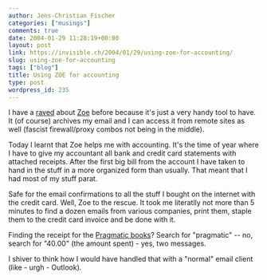 ```yaml
---
author: Jens-Christian Fischer
categories: ["musings"]
comments: true
date: 2004-01-29 11:28:19+00:00
layout: post
link: https://invisible.ch/2004/01/29/using-zoe-for-accounting/
slug: using-zoe-for-accounting
tags: ["blog"]
title: Using ZOE for accounting
type: post
wordpress_id: 235
---
```


I have a [raved](https://www.invisible.ch/archives/000173.html) about [Zoe](https://zoe.nu) before because it's just a very handy tool to have. It (of course) archives my email and I can access it from remote sites as well (fascist firewall/proxy combos not being in the middle).

Today I learnt that Zoe helps me with accounting. It's the time of year where I have to give my accountant all bank and credit card statements with attached receipts. After the first big bill from the account I have taken to hand in the stuff in a more organized form than usually. That meant that I had most of my stuff parat.

Safe for the email confirmations to all the stuff I bought on the internet with the credit card. Well, Zoe to the rescue. It took me literatlly not more than 5 minutes to find a dozen emails from various companies, print them, staple them to the credit card invoice and be done with it.

Finding the receipt for the [Pragmatic books](https://www.invisible.ch/archives/000208.html)? Search for "pragmatic" -- no, search for "40.00" (the amount spent) - yes, two messages.

I shiver to think how I would have handled that with a "normal" email client (like - urgh - Outlook).
